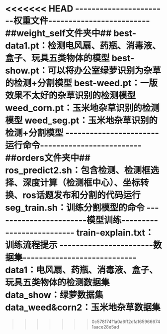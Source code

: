 <<<<<<< HEAD
-----------------------权重文件-------------------------
##weight_self文件夹中##
best-data1.pt：检测电风扇、药瓶、消毒液、盒子、玩具五类物体的模型
best-show.pt：可以将办公室绿萝识别为杂草的检测+分割模型
best-weed.pt：一版效果不太好的杂草识别的检测模型
weed_corn.pt：玉米地杂草识别的检测模型
weed_seg.pt：玉米地杂草识别的检测+分割模型
-----------------------运行命令-------------------------
##orders文件夹中##
ros_predict2.sh：包含检测、检测框选择、深度计算（检测框中心）、坐标转换、ros话题发布和分割的代码运行
seg_train.sh：训练分割模型的命令
-----------------------模型训练--------------------------
train-explain.txt：训练流程提示
-----------------------数据集----------------------------
data1：电风扇、药瓶、消毒液、盒子、玩具五类物体的检测数据集
data_show：绿萝数据集
data_weed&corn2：玉米地杂草数据集
=======
>>>>>>> 0c578174f1a0a6ff2dfa1659666741aace28e5ad

